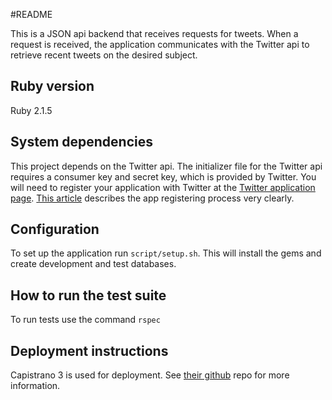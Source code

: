 #README

This is a JSON api backend that receives requests for tweets.  When a request is received, the application communicates with the Twitter api to retrieve recent tweets on the desired subject.

## Ruby version
Ruby 2.1.5

## System dependencies
This project depends on the Twitter api.  The initializer file for the Twitter api requires a consumer key and secret key, which is provided by Twitter.  You will need to register your application with Twitter at the [Twitter application page](https://apps.twitter.com/).  [This article](http://iag.me/socialmedia/how-to-create-a-twitter-app-in-8-easy-steps/) describes the app registering process very clearly.

## Configuration
To set up the application run `script/setup.sh`.  This will install the gems and create development and test databases.


## How to run the test suite
To run tests use the command `rspec`

## Deployment instructions
Capistrano 3 is used for deployment.  See [their github](https://github.com/capistrano/capistrano) repo for more information.



